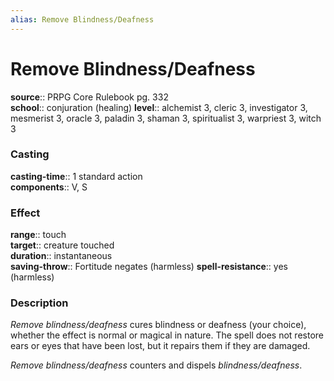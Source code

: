 ```yaml
---
alias: Remove Blindness/Deafness
---
```


# Remove Blindness/Deafness 

**source**:: PRPG Core Rulebook pg. 332  
**school**:: conjuration (healing)
**level**:: alchemist 3, cleric 3, investigator 3, mesmerist 3, oracle 3, paladin 3, shaman 3, spiritualist 3, warpriest 3, witch 3

### Casting 

**casting-time**:: 1 standard action  
**components**:: V, S

### Effect 

**range**:: touch  
**target**:: creature touched  
**duration**:: instantaneous  
**saving-throw**:: Fortitude negates (harmless)
**spell-resistance**:: yes (harmless)

### Description 

*Remove blindness/deafness* cures blindness or deafness (your choice), whether the effect is normal or magical in nature. The spell does not restore ears or eyes that have been lost, but it repairs them if they are damaged.  
  
*Remove blindness/deafness* counters and dispels *blindness/deafness*.
